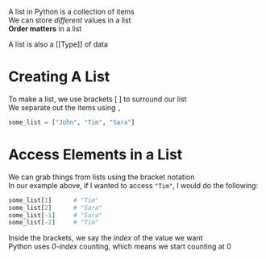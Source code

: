 A list in Python is a collection of items  
We can store *different* values in a list  
**Order matters** in a list

A list is also a [[Type]] of data
# Creating A List
To make a list, we use brackets \[ \] to surround our list  
We separate out the items using `,`

```python
some_list = ["John", "Tim", "Sara"]
```
# Access Elements in a List
We can grab things from lists using the bracket notation  
In our example above, if I wanted to access `"Tim"`, I would do the following:

```python
some_list[1]      # "Tim"
some_list[2]      # "Sara"
some_list[-1]     # "Sara"
some_list[-2]     # "Tim"
```

Inside the brackets, we say the *index* of the value we want  
Python uses *0-index* counting, which means we start counting at 0

